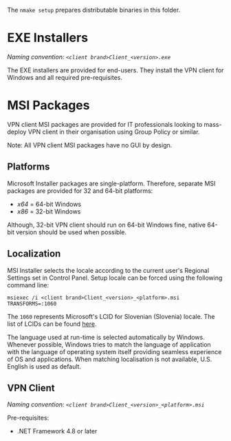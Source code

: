 The `nmake setup` prepares distributable binaries in this folder.


# EXE Installers

*Naming convention: `<client brand>Client_<version>.exe`*

The EXE installers are provided for end-users. They install the VPN client for Windows and all required pre-requisites.


# MSI Packages

VPN client MSI packages are provided for IT professionals looking to mass-deploy VPN client in their organisation using Group Policy or similar.

Note: All VPN client MSI packages have no GUI by design.


## Platforms

Microsoft Installer packages are single-platform. Therefore, separate MSI packages are provided for 32 and 64-bit platforms:

- _x64_ = 64-bit Windows
- _x86_ = 32-bit Windows

Although, 32-bit VPN client should run on 64-bit Windows fine, native 64-bit version should be used when possible.


## Localization

MSI Installer selects the locale according to the current user's Regional Settings set in Control Panel. Setup locale can be forced using the following command line:

```
msiexec /i <client brand>Client_<version>_<platform>.msi TRANSFORMS=:1060
```

The `1060` represents Microsoft's LCID for Slovenian (Slovenia) locale. The list of LCIDs can be found [here](https://docs.microsoft.com/en-us/openspecs/windows_protocols/ms-lcid/a9eac961-e77d-41a6-90a5-ce1a8b0cdb9c).

The language used at run-time is selected automatically by Windows. Whenever possible, Windows tries to match the language of application with the language of operating system itself providing seamless experience of OS and applications. When matching localisation is not available, U.S. English is used as default.


## VPN Client

*Naming convention: `<client brand>Client_<version>_<platform>.msi`*

Pre-requisites:
- .NET Framework 4.8 or later
